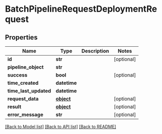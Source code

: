 # BatchPipelineRequestDeploymentRequest

## Properties
Name | Type | Description | Notes
------------ | ------------- | ------------- | -------------
**id** | **str** |  | [optional] 
**pipeline_object** | **str** |  | 
**success** | **bool** |  | [optional] 
**time_created** | **datetime** |  | 
**time_last_updated** | **datetime** |  | 
**request_data** | [**object**](.md) |  | [optional] 
**result** | [**object**](.md) |  | [optional] 
**error_message** | **str** |  | [optional] 

[[Back to Model list]](../README.md#documentation-for-models) [[Back to API list]](../README.md#documentation-for-api-endpoints) [[Back to README]](../README.md)


